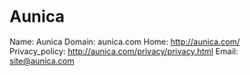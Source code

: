 
# Aunica

Name: Aunica
Domain: aunica.com
Home: http://aunica.com/
Privacy_policy: http://aunica.com/privacy/privacy.html
Email: site@aunica.com
